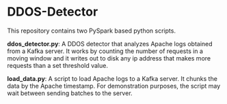 # DDOS-Detector


This repository contains two PySpark based python scripts.

**__ddos_detector.py__**: A DDOS detector that analyzes Apache logs obtained from a Kafka server. It works by counting the number of requests in a moving window and it writes out to disk any ip address that makes more requests than a set threshold value.

**__load_data.py__**: A script to load Apache logs to a Kafka server. It chunks the data by the Apache timestamp. For demonstration purposes, the script may wait between sending batches to the server.
